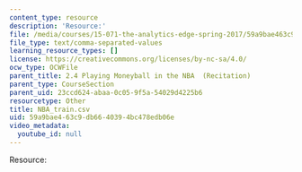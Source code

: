 ```yaml
---
content_type: resource
description: 'Resource:'
file: /media/courses/15-071-the-analytics-edge-spring-2017/59a9bae463c9db6640394bc478edb06e_NBA_train.csv
file_type: text/comma-separated-values
learning_resource_types: []
license: https://creativecommons.org/licenses/by-nc-sa/4.0/
ocw_type: OCWFile
parent_title: 2.4 Playing Moneyball in the NBA  (Recitation)
parent_type: CourseSection
parent_uid: 23ccd624-abaa-0c05-9f5a-54029d4225b6
resourcetype: Other
title: NBA_train.csv
uid: 59a9bae4-63c9-db66-4039-4bc478edb06e
video_metadata:
  youtube_id: null
---
```

Resource: